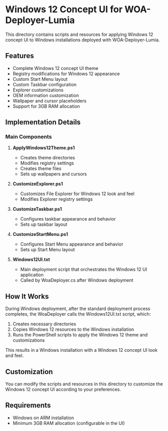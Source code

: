# Windows 12 Concept UI for WOA-Deployer-Lumia

This directory contains scripts and resources for applying Windows 12 concept UI to Windows installations deployed with WOA-Deployer-Lumia.

## Features

- Complete Windows 12 concept UI theme
- Registry modifications for Windows 12 appearance
- Custom Start Menu layout
- Custom Taskbar configuration
- Explorer customizations
- OEM information customization
- Wallpaper and cursor placeholders
- Support for 3GB RAM allocation

## Implementation Details

### Main Components

1. **ApplyWindows12Theme.ps1**
   - Creates theme directories
   - Modifies registry settings
   - Creates theme files
   - Sets up wallpapers and cursors

2. **CustomizeExplorer.ps1**
   - Customizes File Explorer for Windows 12 look and feel
   - Modifies Explorer registry settings

3. **CustomizeTaskbar.ps1**
   - Configures taskbar appearance and behavior
   - Sets up taskbar layout

4. **CustomizeStartMenu.ps1**
   - Configures Start Menu appearance and behavior
   - Sets up Start Menu layout

5. **Windows12UI.txt**
   - Main deployment script that orchestrates the Windows 12 UI application
   - Called by WoaDeployer.cs after Windows deployment

## How It Works

During Windows deployment, after the standard deployment process completes, the WoaDeployer calls the Windows12UI.txt script, which:

1. Creates necessary directories
2. Copies Windows 12 resources to the Windows installation
3. Runs the PowerShell scripts to apply the Windows 12 theme and customizations

This results in a Windows installation with a Windows 12 concept UI look and feel.

## Customization

You can modify the scripts and resources in this directory to customize the Windows 12 concept UI according to your preferences.

## Requirements

- Windows on ARM installation
- Minimum 3GB RAM allocation (configurable in the UI)

